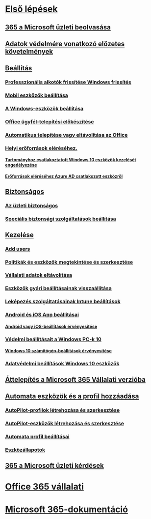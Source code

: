 # [Első lépések](microsoft-365-business-overview.md)
## [365 a Microsoft üzleti beolvasása](sign-up.md)
## [Adatok védelmére vonatkozó előzetes követelmények](pre-requisites-for-data-protection.md)
## [Beállítás](set-up.md)
### [Professzionális alkotók frissítése Windows frissítés](upgrade-to-windows-pro-creators-update.md)
### [Mobil eszközök beállítása](set-up-mobile-devices.md)
### [A Windows-eszközök beállítása](set-up-windows-devices.md)
### [Office ügyfél-telepítési előkészítése](prepare-for-office-client-deployment.md)
### [Automatikus telepítése vagy eltávolítása az Office](auto-install-or-uninstall-office.md)
### [Helyi erőforrások eléréséhez.]()
#### [Tartományhoz csatlakoztatott Windows 10 eszközök kezelését engedélyezése](manage-windows-devices.md)
#### [Erőforrások eléréséhez Azure AD csatlakozott eszközről](access-resources.md)
## [Biztonságos](security-features.md)
### [Az üzleti biztonságos](/Office365/Admin/security-and-compliance/secure-your-business-data?toc=/microsoft-365/business/toc.json&bc=/microsoft-365/business/breadcrumb/toc.json)
### [Speciális biztonsági szolgáltatások beállítása](set-up-advanced-security.md)
## [Kezelése](manage.md)
### [Add users](add-users-m365b.md)
### [Politikák és eszközök megtekintése és szerkesztése](view-policies-and-devices.md)
### [Vállalati adatok eltávolítása](remove-company-data.md)
### [Eszközök gyári beállításainak visszaállítása](reset-devices-to-factory-settings.md)
### [Leképezés szolgáltatásainak Intune beállítások](map-protection-features-to-intune-settings.md)
### [Android és iOS App beállításai](app-protection-settings-for-android-and-ios.md)
#### [Android vagy iOS-beállítások érvényesítése](validate-settings-on-android-or-ios.md)
### [Védelmi beállításait a Windows PC-k 10](protection-settings-for-windows-10-pcs.md)
#### [Windows 10 számítógép-beállítások érvényesítése](validate-settings-on-windows-10-pcs.md)
### [Adatvédelmi beállítások Windows 10 eszközök](protection-settings-for-windows-10-devices.md)
## [Áttelepítés a Microsoft 365 Vállalati verzióba](migrate-to-microsoft-365-business.md)
## [Automata eszközök és a profil hozzáadása](add-autopilot-devices-and-profile.md)
### [AutoPilot-profilok létrehozása és szerkesztése](create-and-edit-autopilot-profiles.md)
### [AutoPilot-eszközök létrehozása és szerkesztése](create-and-edit-autopilot-devices.md)
### [Automata profil beállításai](autopilot-profile-settings.md)
### [Eszközállapotok](device-states.md)
## [365 a Microsoft üzleti kérdések](support/microsoft-365-business-faqs.md)
# [Office 365 vállalati](https://docs.microsoft.com/office365/enterprise)
# [Microsoft 365-dokumentáció](https://docs.microsoft.com/microsoft-365)